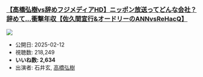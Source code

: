 ### [【高橋弘樹vs辞めフジメディアHD】ニッポン放送ってどんな会社？辞めて…衝撃年収【佐久間宣行&オードリーのANNvsReHacQ】](https://www.youtube.com/watch?v=3Ew-l3YGbiI)
[![](https://img.youtube.com/vi/3Ew-l3YGbiI/sddefault.jpg)](https://www.youtube.com/watch?v=3Ew-l3YGbiI)
-   公開日: 2025-02-12
-   視聴数: 218,249
-   **いいね数: 2,634**
-   出演者: 石井玄, [高橋弘樹](/rehacq_fan/people/高橋弘樹 "wikilink")
